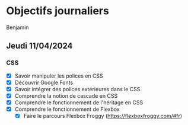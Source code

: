 # Objectifs journaliers

Benjamin

## Jeudi 11/04/2024

### CSS

- [x] Savoir manipuler les polices en CSS
- [x] Découvrir Google Fonts
- [x] Savoir intégrer des polices extérieures dans le CSS
- [x] Comprendre la notion de cascade en CSS
- [x] Comprendre le fonctionnement de l'héritage en CSS
- [x] Comprendre le fonctionnement de Flexbox
  - [x] Faire le parcours Flexbox Froggy (https://flexboxfroggy.com/#fr)
